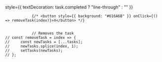 style={{ textDecoration: task.completed ? "line-through" : "" }}

                {/* <button style={{ background: "#616A6B" }} onClick={() => removeTask(index)}>X</button> */}


                // Removes the task
    // const removeTask = index => {
    //     const newTasks = [...tasks];
    //     newTasks.splice(index, 1);
    //     setTasks(newTasks);
    // };